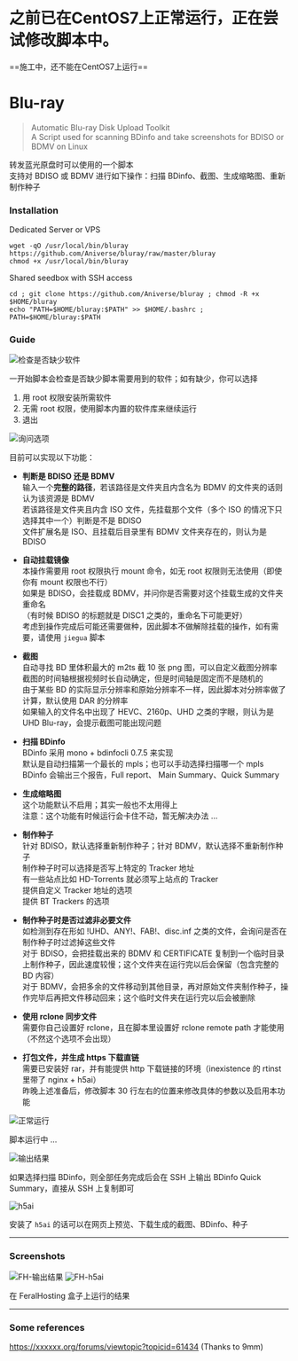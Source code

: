 # 之前已在CentOS7上正常运行，正在尝试修改脚本中。

==施工中，还不能在CentOS7上运行==

# Blu-ray
> Automatic Blu-ray Disk Upload Toolkit  
> A Script used for scanning BDinfo and take screenshots for BDISO or BDMV on Linux  

转发蓝光原盘时可以使用的一个脚本  
支持对 BDISO 或 BDMV 进行如下操作：扫描 BDinfo、截图、生成缩略图、重新制作种子  

### Installation

Dedicated Server or VPS  
```
wget -qO /usr/local/bin/bluray https://github.com/Aniverse/bluray/raw/master/bluray
chmod +x /usr/local/bin/bluray
```

Shared seedbox with SSH access  
```
cd ; git clone https://github.com/Aniverse/bluray ; chmod -R +x $HOME/bluray
echo "PATH=$HOME/bluray:$PATH" >> $HOME/.bashrc ; PATH=$HOME/bluray:$PATH
```

### Guide

![检查是否缺少软件](https://github.com/Aniverse/filesss/raw/master/Images/2018.02.22.bluray.01.png)

一开始脚本会检查是否缺少脚本需要用到的软件；如有缺少，你可以选择
1. 用 root 权限安装所需软件  
2. 无需 root 权限，使用脚本内置的软件库来继续运行  
3. 退出  

![询问选项](https://github.com/Aniverse/filesss/raw/master/Images/2018.02.22.bluray.02.png)

目前可以实现以下功能：  

- **判断是 BDISO 还是 BDMV**  
输入一个**完整的路径**，若该路径是文件夹且内含名为 BDMV 的文件夹的话则认为该资源是 BDMV  
若该路径是文件夹且内含 ISO 文件，先挂载那个文件（多个 ISO 的情况下只选择其中一个）判断是不是 BDISO  
文件扩展名是 ISO、且挂载后目录里有 BDMV 文件夹存在的，则认为是 BDISO  

- **自动挂载镜像**  
本操作需要用 root 权限执行 mount 命令，如无 root 权限则无法使用（即使你有 mount 权限也不行）  
如果是 BDISO，会挂载成 BDMV，并问你是否需要对这个挂载生成的文件夹重命名  
（有时候 BDISO 的标题就是 DISC1 之类的，重命名下可能更好）  
考虑到操作完成后可能还需要做种，因此脚本不做解除挂载的操作，如有需要，请使用 `jiegua` 脚本  

- **截图**  
自动寻找 BD 里体积最大的 m2ts 截 10 张 png 图，可以自定义截图分辨率  
截图的时间轴根据视频时长自动确定，但是时间轴是固定而不是随机的  
由于某些 BD 的实际显示分辨率和原始分辨率不一样，因此脚本对分辨率做了计算，默认使用 DAR 的分辨率  
如果输入的文件名中出现了 HEVC、2160p、UHD 之类的字眼，则认为是 UHD Blu-ray，会提示截图可能出现问题  

- **扫描 BDinfo**  
BDinfo 采用 mono + bdinfocli 0.7.5 来实现  
默认是自动扫描第一个最长的 mpls；也可以手动选择扫描哪一个 mpls  
BDinfo 会输出三个报告，Full report、 Main Summary、Quick Summary  

- **生成缩略图**  
这个功能默认不启用；其实一般也不太用得上  
注意：这个功能有时候运行会卡住不动，暂无解决办法 ...  

- **制作种子**  
针对 BDISO，默认选择重新制作种子；针对 BDMV，默认选择不重新制作种子  
制作种子时可以选择是否写上特定的 Tracker 地址  
有一些站点比如 HD-Torrents 就必须写上站点的 Tracker  
提供自定义 Tracker 地址的选项  
提供 BT Trackers 的选项  

- **制作种子时是否过滤非必要文件**  
如检测到存在形如 !UHD、ANY!、FAB!、disc.inf 之类的文件，会询问是否在制作种子时过滤掉这些文件  
对于 BDISO，会把挂载出来的 BDMV 和 CERTIFICATE 复制到一个临时目录上制作种子，因此速度较慢；这个文件夹在运行完以后会保留（包含完整的 BD 内容）  
对于 BDMV，会把多余的文件移动到其他目录，再对原始文件夹制作种子，操作完毕后再把文件移动回来；这个临时文件夹在运行完以后会被删除  

- **使用 rclone 同步文件**  
需要你自己设置好 rclone，且在脚本里设置好 rclone remote path 才能使用（不然这个选项不会出现）  

- **打包文件，并生成 https 下载直链**  
需要已安装好 rar，并有能提供 http 下载链接的环境（inexistence 的 rtinst 里带了 nginx + h5ai）  
昨晚上述准备后，修改脚本 30 行左右的位置来修改具体的参数以及启用本功能  

![正常运行](https://github.com/Aniverse/filesss/raw/master/Images/2018.02.22.bluray.03.png)

脚本运行中 ...  

![输出结果](https://github.com/Aniverse/filesss/raw/master/Images/2018.02.22.bluray.04.png)

如果选择扫描 BDinfo，则全部任务完成后会在 SSH 上输出 BDinfo Quick Summary，直接从 SSH 上复制即可  

![h5ai](https://github.com/Aniverse/filesss/raw/master/Images/2018.02.22.bluray.05.png)

安装了 `h5ai` 的话可以在网页上预览、下载生成的截图、BDinfo、种子  

  -------------------
### Screenshots

![FH-输出结果](https://github.com/Aniverse/filesss/raw/master/Images/OLD/2018.02.16.bdupload.04.png)
![FH-h5ai](https://github.com/Aniverse/filesss/raw/master/Images/OLD/2018.02.16.bdupload.05.png)

在 FeralHosting 盒子上运行的结果  

  -------------------
### Some references

https://xxxxxx.org/forums/viewtopic?topicid=61434 (Thanks to 9mm)  

